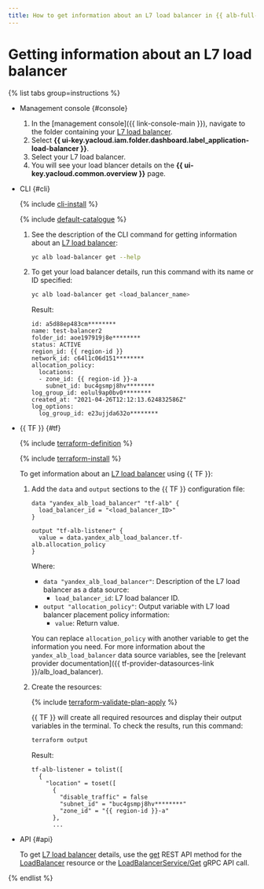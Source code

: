 ```yaml
---
title: How to get information about an L7 load balancer in {{ alb-full-name }}
---
```


# Getting information about an L7 load balancer

{% list tabs group=instructions %}

- Management console {#console}

  1. In the [management console]({{ link-console-main }}), navigate to the folder containing your [L7 load balancer](../concepts/application-load-balancer.md).
  1. Select **{{ ui-key.yacloud.iam.folder.dashboard.label_application-load-balancer }}**.
  1. Select your L7 load balancer.
  1. You will see your load blancer details on the **{{ ui-key.yacloud.common.overview }}** page.

- CLI {#cli}

  {% include [cli-install](../../_includes/cli-install.md) %}

  {% include [default-catalogue](../../_includes/default-catalogue.md) %}

  1. See the description of the CLI command for getting information about an [L7 load balancer](../concepts/application-load-balancer.md):

      ```bash
      yc alb load-balancer get --help
      ```

  1. To get your load balancer details, run this command with its name or ID specified:

      ```bash
      yc alb load-balancer get <load_balancer_name>
      ```

      Result:

      ```text
      id: a5d88ep483cm********
      name: test-balancer2
      folder_id: aoe197919j8e********
      status: ACTIVE
      region_id: {{ region-id }}
      network_id: c64l1c06d151********
      allocation_policy:
        locations:
        - zone_id: {{ region-id }}-a
          subnet_id: buc4gsmpj8hv********
      log_group_id: eolul9ap0bv0********
      created_at: "2021-04-26T12:12:13.624832586Z"
      log_options:
        log_group_id: e23ujjda632o********
      ```

- {{ TF }} {#tf}

  {% include [terraform-definition](../../_tutorials/_tutorials_includes/terraform-definition.md) %}

  {% include [terraform-install](../../_includes/terraform-install.md) %}

  To get information about an [L7 load balancer](../concepts/application-load-balancer.md) using {{ TF }}:

  1. Add the `data` and `output` sections to the {{ TF }} configuration file:

      ```hcl
      data "yandex_alb_load_balancer" "tf-alb" {
        load_balancer_id = "<load_balancer_ID>"
      }

      output "tf-alb-listener" {
        value = data.yandex_alb_load_balancer.tf-alb.allocation_policy
      }
      ```

      Where:

      * `data "yandex_alb_load_balancer"`: Description of the L7 load balancer as a data source:
         * `load_balancer_id`: L7 load balancer ID.
      * `output "allocation_policy"`: Output variable with L7 load balancer placement policy information:
         * `value`: Return value.

     You can replace `allocation_policy` with another variable to get the information you need. For more information about the `yandex_alb_load_balancer` data source variables, see the [relevant provider documentation]({{ tf-provider-datasources-link }}/alb_load_balancer).

  1. Create the resources:

      {% include [terraform-validate-plan-apply](../../_tutorials/_tutorials_includes/terraform-validate-plan-apply.md) %}

      {{ TF }} will create all required resources and display their output variables in the terminal. To check the results, run this command:

      ```bash
      terraform output
      ```

      Result:

      ```text
      tf-alb-listener = tolist([
        {
          "location" = toset([
            {
              "disable_traffic" = false
              "subnet_id" = "buc4gsmpj8hv********"
              "zone_id" = "{{ region-id }}-a"
            },
            ...
      ```

- API {#api}

  To get [L7 load balancer](../concepts/application-load-balancer.md) details, use the [get](../api-ref/LoadBalancer/get.md) REST API method for the [LoadBalancer](../api-ref/LoadBalancer/index.md) resource or the [LoadBalancerService/Get](../api-ref/grpc/LoadBalancer/get.md) gRPC API call.

{% endlist %}